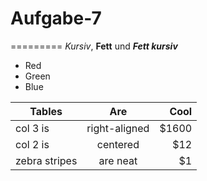 # Aufgabe-7
=========
_Kursiv_, __Fett__ und ___Fett kursiv___
-   Red
-   Green
-   Blue

| Tables        | Are           | Cool  |
| ------------- |:-------------:| -----:|
| col 3 is      | right-aligned | $1600 |
| col 2 is      | centered      |   $12 |
| zebra stripes | are neat      |    $1 |


